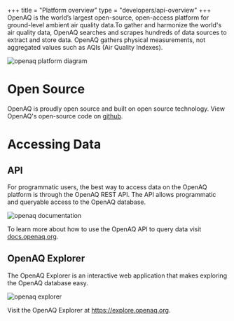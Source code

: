 +++
title = "Platform overview"
type = "developers/api-overview"
+++
OpenAQ is the world’s largest open-source, open-access platform for ground-level ambient air quality data.To gather and harmonize the world's air quality data, OpenAQ searches and scrapes hundreds of data sources to extract and store data. OpenAQ gathers physical measurements, not aggregated values such as AQIs (Air Quality Indexes).

![openaq platform diagram](/uploads/platform_diagram.webp)

# Open Source

OpenAQ is proudly open source and built on open source technology. View OpenAQ's open-source code on [github](https://github.com/openaq).

# Accessing Data

## API

For programmatic users, the best way to access data on the OpenAQ platform is through the OpenAQ REST API. The API allows programmatic and queryable access to the OpenAQ database. 

![openaq documentation](/uploads/readme_docs.webp)

To learn more about how to use the OpenAQ API to query data visit [docs.openaq.org](https://docs.openaq.org).

## OpenAQ Explorer

The OpenAQ Explorer is an interactive web application that makes exploring the OpenAQ database easy.

![openaq explorer](/uploads/explorer_screenshot.webp)

Visit the OpenAQ Explorer at <https://explore.openaq.org>.
